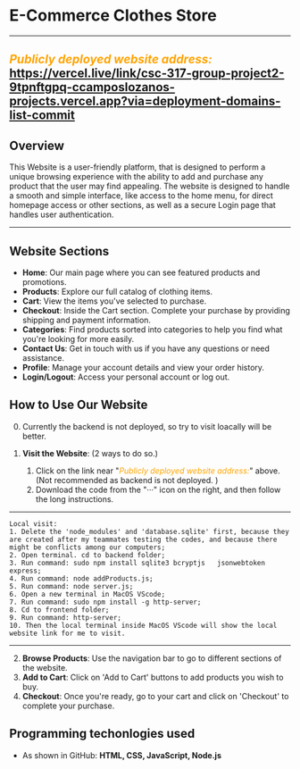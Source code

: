 # E-Commerce Clothes Store
---


## <span style="color: orange; font-style: italic;">Publicly deployed website address:</span> https://vercel.live/link/csc-317-group-project2-9tpnftgpq-ccamposlozanos-projects.vercel.app?via=deployment-domains-list-commit


## Overview
This Website is a user-friendly platform, that is designed to perform a unique browsing experience
with the ability to add and purchase any product that the user may find appealing.
The website is designed to handle a smooth and simple interface, like access to the home menu, for
direct homepage access or other sections, as well as a secure Login page that handles user 
authentication.


---
## Website Sections

- **Home**: Our main page where you can see featured products and promotions.
- **Products**: Explore our full catalog of clothing items.
- **Cart**: View the items you've selected to purchase.
- **Checkout**: Inside the Cart section. Complete your purchase by providing shipping and payment information.
- **Categories**: Find products sorted into categories to help you find what you're looking for more easily.
- **Contact Us**: Get in touch with us if you have any questions or need assistance.
- **Profile**: Manage your account details and view your order history.
- **Login/Logout**: Access your personal account or log out.

## How to Use Our Website

0. Currently the backend is not deployed, so try to visit loacally will be better.

1. **Visit the Website**: (2 ways to do so.)
   1. Click on the link near "<span style="color: orange; font-style: italic;">Publicly deployed website address:</span>" above. (Not recommended as backend is not deployed. )
   2. Download the code from the "···" icon on the right, and then follow the long instructions.

---
	Local visit:
	1. Delete the 'node_modules' and 'database.sqlite' first, because they are created after my teammates testing the codes, and because there might be conflicts among our computers;
	2. Open terminal. cd to backend folder;
	3. Run command: sudo npm install sqlite3 bcryptjs 	jsonwebtoken express;
	4. Run command: node addProducts.js;
	5. Run command: node server.js;
	6. Open a new terminal in MacOS VScode;
	7. Run command: sudo npm install -g http-server;
	8. Cd to frontend folder;
	9. Run command: http-server;
	10. Then the local terminal inside MacOS VScode will show the local website link for me to visit.

---



2. **Browse Products**: Use the navigation bar to go to different sections of the website.
3. **Add to Cart**: Click on 'Add to Cart' buttons to add products you wish to buy.
4. **Checkout**: Once you're ready, go to your cart and click on 'Checkout' to complete your purchase.

## Programming techonlogies used

- As shown in GitHub: **HTML, CSS, JavaScript, Node.js**
